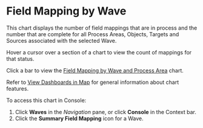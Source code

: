# Field Mapping by Wave

This chart displays the number of field mappings that are in process and
the number that are complete for all Process Areas, Objects, Targets and
Sources associated with the selected Wave.

Hover a cursor over a section of a chart to view the count of mappings
for that status.

Click a bar to view the [Field Mapping by Wave and Process
Area](Field_Mapping_by_Wave_and_Process_Area.htm) chart.

Refer to [View Dashboards in Map](View_Dashboards_in_Map.htm) for
general information about chart features.

To access this chart in Console:

1.  Click <span style="font-weight: bold;">Waves</span> in the
    <span style="font-style: italic;">Navigation</span> pane, or click
    <span style="font-weight: bold;">Console</span> in the Context bar.
2.  Click the <span style="font-weight: bold;">Summary Field
    Mapping</span> icon for a Wave.
